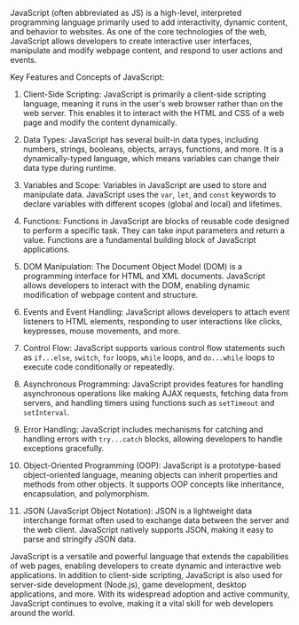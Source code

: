 JavaScript (often abbreviated as JS) is a high-level, interpreted programming language primarily used to add interactivity, dynamic content, and behavior to websites. As one of the core technologies of the web, JavaScript allows developers to create interactive user interfaces, manipulate and modify webpage content, and respond to user actions and events.

Key Features and Concepts of JavaScript:

1. Client-Side Scripting: JavaScript is primarily a client-side scripting language, meaning it runs in the user's web browser rather than on the web server. This enables it to interact with the HTML and CSS of a web page and modify the content dynamically.

2. Data Types: JavaScript has several built-in data types, including numbers, strings, booleans, objects, arrays, functions, and more. It is a dynamically-typed language, which means variables can change their data type during runtime.

3. Variables and Scope: Variables in JavaScript are used to store and manipulate data. JavaScript uses the `var`, `let`, and `const` keywords to declare variables with different scopes (global and local) and lifetimes.

4. Functions: Functions in JavaScript are blocks of reusable code designed to perform a specific task. They can take input parameters and return a value. Functions are a fundamental building block of JavaScript applications.

5. DOM Manipulation: The Document Object Model (DOM) is a programming interface for HTML and XML documents. JavaScript allows developers to interact with the DOM, enabling dynamic modification of webpage content and structure.

6. Events and Event Handling: JavaScript allows developers to attach event listeners to HTML elements, responding to user interactions like clicks, keypresses, mouse movements, and more.

7. Control Flow: JavaScript supports various control flow statements such as `if...else`, `switch`, `for` loops, `while` loops, and `do...while` loops to execute code conditionally or repeatedly.

8. Asynchronous Programming: JavaScript provides features for handling asynchronous operations like making AJAX requests, fetching data from servers, and handling timers using functions such as `setTimeout` and `setInterval`.

9. Error Handling: JavaScript includes mechanisms for catching and handling errors with `try...catch` blocks, allowing developers to handle exceptions gracefully.

10. Object-Oriented Programming (OOP): JavaScript is a prototype-based object-oriented language, meaning objects can inherit properties and methods from other objects. It supports OOP concepts like inheritance, encapsulation, and polymorphism.

11. JSON (JavaScript Object Notation): JSON is a lightweight data interchange format often used to exchange data between the server and the web client. JavaScript natively supports JSON, making it easy to parse and stringify JSON data.

JavaScript is a versatile and powerful language that extends the capabilities of web pages, enabling developers to create dynamic and interactive web applications. In addition to client-side scripting, JavaScript is also used for server-side development (Node.js), game development, desktop applications, and more. With its widespread adoption and active community, JavaScript continues to evolve, making it a vital skill for web developers around the world.

<!-- CODE CREATER BY WARDIER -->